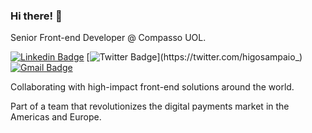 ### Hi there! 👋

Senior Front-end Developer @ Compasso UOL.

[![Linkedin Badge](https://img.shields.io/badge/-Higo%20Sampaio-1976D2?style=flat-square&logo=Linkedin&logoColor=white&link=https://linkedin.com/in/higosampaio/)](https://linkedin.com/in/higosampaio/) 
[![Twitter Badge](https://img.shields.io/badge/-@higosampaio__-1976D2?style=flat-square&logo=twitter&logoColor=white&link=https://twitter.com/higosampaio_)](https://twitter.com/higosampaio_) 
[![Gmail Badge](https://img.shields.io/badge/-hglbsm@gmail.com-1976D2?style=flat-square&logo=Gmail&logoColor=white&link=mailto:hglbsm@gmail.com)](mailto:hglbsm@gmail.com)

Collaborating with high-impact front-end solutions around the world.

Part of a team that revolutionizes the digital payments market in the Americas and Europe.
